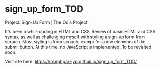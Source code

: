 # sign_up_form_TOD
Project: Sign-Up Form | The Odin Project

It's been a while coding in HTML and CSS. Review of basic HTML and CSS syntax, as well as challenging myself with styling a sign-up form from scratch.
Most styling is from scratch, except for a few elements of the submit button.
At this time, no JavaScript is implemented. To be revisited soon.

Visit site here: https://josephparkjyp.github.io/sign_up_form_TOD/
